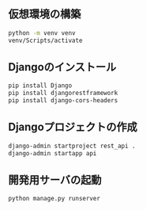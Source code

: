 ## 仮想環境の構築

```sh
python -m venv venv
venv/Scripts/activate
```

## Djangoのインストール

```sh
pip install Django 
pip install djangorestframework
pip install django-cors-headers
```

## Djangoプロジェクトの作成

```sh
django-admin startproject rest_api .
django-admin startapp api
```

## 開発用サーバの起動

```
python manage.py runserver
```
